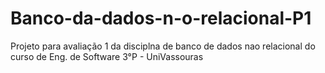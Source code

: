 # Banco-da-dados-n-o-relacional-P1
Projeto para avaliação 1 da disciplna de banco de dados nao relacional do curso de Eng. de Software 3°P - UniVassouras
